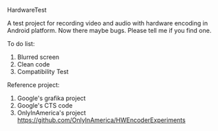 HardwareTest


A test project for recording video and audio with hardware encoding in Android platform. 
Now there maybe bugs. Please tell me if you find one.


To do list:  
1. Blurred screen   
2. Clean code  
3. Compatibility Test  
  
Reference project:  
1. Google's grafika project  
2. Google's CTS code  
3. OnlyInAmerica's project https://github.com/OnlyInAmerica/HWEncoderExperiments
